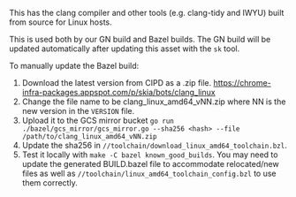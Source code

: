 This has the clang compiler and other tools (e.g. clang-tidy and IWYU) built from source for
Linux hosts.

This is used both by our GN build and Bazel builds. The GN build will be updated automatically
after updating this asset with the `sk` tool.

To manually update the Bazel build:
  1) Download the latest version from CIPD as a .zip file.
     <https://chrome-infra-packages.appspot.com/p/skia/bots/clang_linux>
  2) Change the file name to be clang_linux_amd64_vNN.zip where NN is the new version in the
     `VERSION` file.
  3) Upload it to the GCS mirror bucket
     `go run ./bazel/gcs_mirror/gcs_mirror.go --sha256 <hash> --file /path/to/clang_linux_amd64_vNN.zip`
  4) Update the sha256 in `//toolchain/download_linux_amd64_toolchain.bzl`.
  5) Test it locally with `make -C bazel known_good_builds`.
     You may need to update the generated BUILD.bazel file to accommodate relocated/new files
     as well as `//toolchain/linux_amd64_toolchain_config.bzl` to use them correctly.
